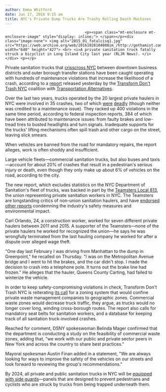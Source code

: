 ```yaml
---
author: Emma Whitford
date: Jun 17, 2016 9:15 am
title: NYC's Private Dump Trucks Are Trashy Rolling Death Machines
---
```


	
										<p><span class="mt-enclosure mt-enclosure-image" style="display: inline;"> </span></p><div class="image-none"> <img alt="2015_01_fatalcisq1.jpg" src="https://web.archive.org/web/20161028104008im_/http://gothamist.com/attachments/nyc_ewhitford/2015_01_fatalcisq1.jpg" width="640" height="427"> <br> <i>A private sanitation truck fatally struck a bicyclist in Long Island City last year (RLJR News). </i></div> <p></p>

<p>Private sanitation trucks that <a href="https://web.archive.org/web/20161028104008/http://gothamist.com/2015/04/20/nyc_trashed.php">crisscross NYC</a> between downtown business districts and outer borough transfer stations have been caught operating with hundreds of maintenance violations that increase the likelihood of a crash, according to a <a href="https://web.archive.org/web/20161028104008/file:///Users/gothamist2015a/Downloads/Reckless%20Endangerment_truck%20safety%202016%20final.pdf">report</a> released yesterday by the <a href="https://web.archive.org/web/20161028104008/http://transformdonttrashnyc.org/">Transform Don&apos;t Trash NYC</a> coalition with <a href="https://web.archive.org/web/20161028104008/https://www.transalt.org/">Transportation Alternatives</a>. </p>

<p>Over the last two years, trucks operated by the 20 largest private haulers in NYC were involved in 35 crashes, two of which <a href="https://web.archive.org/web/20161028104008/http://gothamist.com/2015/01/18/bicyclist_killed_by_private_garbage.php">were</a> <a href="https://web.archive.org/web/20161028104008/http://gothamist.com/2016/03/15/pedestrian_fatality_ues.php">deadly</a> (though neither was credited to a maintenance issue). They racked up 400 violations in the same time period, according to federal inspection reports, 384 of which have been attributed to maintenance issues: from faulty brakes and low-tread tires to busted headlights and turn signals. Inadequate supports for the trucks&apos; lifting mechanisms often spill trash and other cargo on the street, leaving slick smears. </p>

<p>When vehicles are banned from the road for mandatory repairs, the report alleges, work is often shoddy and insufficient. </p>

<p>Large vehicle fleets&#x2014;commercial sanitation trucks, but also buses and taxis&#x2014;account for about 20% of crashes that result in a pedestrian&apos;s serious injury or death, even though they only make up about 6% of vehicles on the road, according to the city. </p>

<p>The new report, which excludes statistics on the NYC Department of Sanitation&apos;s fleet of trucks, was backed in part by the <a href="https://web.archive.org/web/20161028104008/http://www.teamsters813.org/">Teamsters Local 813</a>, the union representing private sanitation workers in NYC. The Teamsters are longstanding critics of non-union sanitation haulers, and have <a href="https://web.archive.org/web/20161028104008/http://gothamist.com/2015/04/29/commercial_waste_nyc.php">endorsed other reports</a> condemning the industry&apos;s safety measures and environmental impact. </p>

<p>Carl Orlando, 24, a construction worker, worked for seven different private haulers between 2011 and 2015. A supporter of the Teamsters&#x2014;none of the private haulers he worked for recognized the union&#x2014;he says he was wrongfully terminated from the last hauling company he worked for after a dispute over alleged wage theft. </p>

<p>&quot;One day last February I was driving from Manhattan to the dump in Greenpoint,&quot; he recalled on Thursday. &quot;I was on the Metropolitan Avenue bridge and I went to hit the brakes, and the car didn&apos;t stop. I made the decision to crash into a telephone pole. It turns out the brake line had frozen.&quot; He alleges that the hauler, Queens County Carting, had failed to winterize the vehicle.  </p>

<p>In order to keep safety-compromising violations in check, Transform Don&apos;t Trash NYC is reiterating <a href="https://web.archive.org/web/20161028104008/http://gothamist.com/2015/04/20/nyc_trashed.php">its call</a> for a zoning system that would confine private waste management companies to geographic zones. Commercial waste zones would decrease truck traffic, they argue, as trucks would no longer cover long, winding cross-borough routes. The report also calls for mandatory seat belts for sanitation workers, and a database for keeping track of all sanitation truck-involved crashes. </p>

<p>Reached for comment, DSNY spokeswoman Belinda Mager confirmed that the department is conducting a study on the feasibility of commercial waste zones, adding that, &quot;we work with our public and private sector peers in New York and across the country to share best practices.&quot; </p>

<p>Mayoral spokesman Austin Finan added in a statement, &quot;We are always looking for ways to improve the safety of the vehicles on our streets and look forward to reviewing the group&apos;s recommendations.&quot; </p>

<p>By 2024, all private and public sanitation trucks in NYC will be <a href="https://web.archive.org/web/20161028104008/http://gothamist.com/2015/05/27/truck_side_guards_nyc.php">equipped with side guards</a>&#x2014;panels that are designed to prevent pedestrians and cyclists who are struck by trucks from being trapped underneath them.</p>					
										
									
				